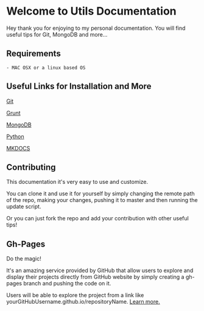 # Welcome to Utils Documentation

Hey thank you for enjoying to my personal documentation.
You will find useful tips for Git, MongoDB and more...    

## Requirements

    - MAC OSX or a linux based OS

## Useful Links for Installation and More

[Git](https://git-scm.com/)

[Grunt](http://gruntjs.com/getting-started)

[MongoDB](http://docs.mongodb.org/manual/tutorial/install-mongodb-on-os-x/)

[Python](https://www.python.org/)

[MKDOCS](http://www.mkdocs.org/)

## Contributing

This documentation it's very easy to use and customize.

You can clone it and use it for yourself by simply changing the remote path of the repo,
making your changes, pushing it to master and then running the update script.

Or you can just fork the repo and add your contribution with other useful tips!

## Gh-Pages

Do the magic!

It's an amazing service provided by GitHub that allow users
to explore and display their projects directly from GitHub website by simply
creating a gh-pages branch and pushing the code on it.

Users will be able to explore the project from a link like
yourGitHubUsername.github.io/repositoryName.
<a href="https://pages.github.com/" target="_blank">Learn more.</a>
